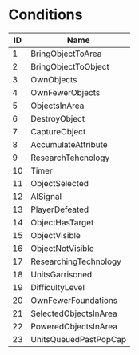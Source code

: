 # Conditions

| ID | Name                  |
|----|-----------------------|
| 1  | BringObjectToArea     |
| 2  | BringObjectToObject   |
| 3  | OwnObjects            |
| 4  | OwnFewerObjects       |
| 5  | ObjectsInArea         |
| 6  | DestroyObject         |
| 7  | CaptureObject         |
| 8  | AccumulateAttribute   |
| 9  | ResearchTehcnology    |
| 10 | Timer                 |
| 11 | ObjectSelected        |
| 12 | AISignal              |
| 13 | PlayerDefeated        |
| 14 | ObjectHasTarget       |
| 15 | ObjectVisible         |
| 16 | ObjectNotVisible      |
| 17 | ResearchingTechnology |
| 18 | UnitsGarrisoned       |
| 19 | DifficultyLevel       |
| 20 | OwnFewerFoundations   |
| 21 | SelectedObjectsInArea |
| 22 | PoweredObjectsInArea  |
| 23 | UnitsQueuedPastPopCap |
